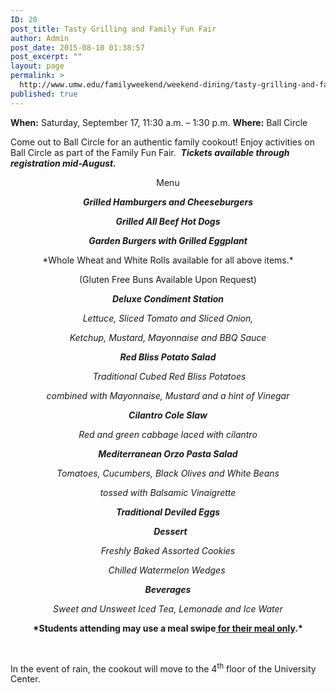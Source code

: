```yaml
---
ID: 20
post_title: Tasty Grilling and Family Fun Fair
author: Admin
post_date: 2015-08-10 01:38:57
post_excerpt: ""
layout: page
permalink: >
  http://www.umw.edu/familyweekend/weekend-dining/tasty-grilling-and-family-fun-fair/
published: true
---
```

<b>When:</b> Saturday, September 17, 11:30 a.m. – 1:30 p.m.
<b>Where:</b> Ball Circle

Come out to Ball Circle for an authentic family cookout! Enjoy activities on Ball Circle as part of the Family Fun Fair.  <strong><em>Tickets available through registration mid-August.</em></strong>
<p style="text-align: center">Menu</p>
<p style="text-align: center"><strong><em>Grilled Hamburgers and Cheeseburgers </em></strong></p>
<p style="text-align: center"><strong><em>Grilled All Beef Hot Dogs</em></strong></p>
<p style="text-align: center"><strong><em>Garden Burgers with Grilled Eggplant</em></strong></p>
<p style="text-align: center">*Whole Wheat and White Rolls available for all above items.*</p>
<p style="text-align: center">(Gluten Free Buns Available Upon Request)</p>
<p style="text-align: center"><strong><em>Deluxe Condiment Station</em></strong></p>
<p style="text-align: center"><em> Lettuce, Sliced Tomato and Sliced Onion, </em></p>
<p style="text-align: center"><em>Ketchup, Mustard, Mayonnaise and BBQ Sauce</em></p>
<p style="text-align: center"><strong><em>Red Bliss Potato Salad</em></strong></p>
<p style="text-align: center"><em> Traditional Cubed Red Bliss Potatoes</em></p>
<p style="text-align: center"><em>combined with Mayonnaise, Mustard and a hint of Vinegar</em></p>
<p style="text-align: center"><strong><em>Cilantro Cole Slaw</em></strong></p>
<p style="text-align: center"><em>Red and green cabbage laced with cilantro</em></p>
<p style="text-align: center"><strong><em>Mediterranean Orzo Pasta Salad</em></strong></p>
<p style="text-align: center"><em>Tomatoes, Cucumbers, Black Olives and White Beans </em></p>
<p style="text-align: center"><em>tossed with Balsamic Vinaigrette</em></p>
<p style="text-align: center"><strong><em>Traditional Deviled Eggs</em></strong></p>
<p style="text-align: center"><em> </em><em> </em><strong><em>Dessert</em></strong></p>
<p style="text-align: center"><em>Freshly Baked Assorted Cookies</em></p>
<p style="text-align: center"><em>Chilled Watermelon Wedges </em></p>
<p style="text-align: center"><strong><em>Beverages</em></strong></p>
<p style="text-align: center"><em>Sweet and Unsweet Iced Tea, Lemonade and Ice Water</em></p>
<p style="text-align: center"><strong>*Students attending may use a meal swipe<u> for their meal only</u>.*</strong></p>
&nbsp;

In the event of rain, the cookout will move to the 4<sup>th</sup> floor of the University Center.

&nbsp;